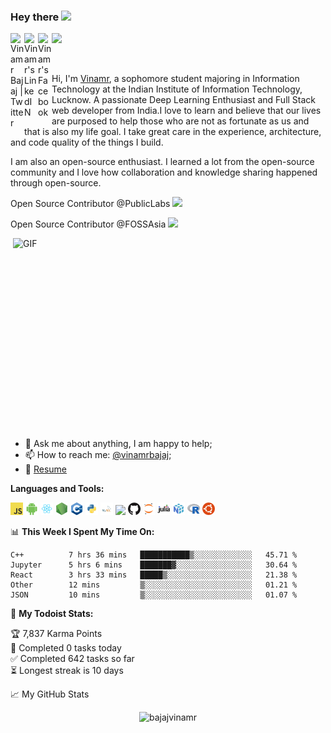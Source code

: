 ### Hey there <img src="https://media.giphy.com/media/hvRJCLFzcasrR4ia7z/giphy.gif" width="25px">

<a href="https://twitter.com/BajajVinamr">
  <img align="left" alt="Vinamr Bajaj | Twitter" width="22px" src="https://raw.githubusercontent.com/peterthehan/peterthehan/master/assets/twitter.svg" />
</a>
<a href="https://www.linkedin.com/in/vinamr-bajaj-b8b884191/">
  <img align="left" alt="Vinamr's LinkedIN" width="22px" src="https://raw.githubusercontent.com/peterthehan/peterthehan/master/assets/linkedin.svg" />
</a>  
<a href="https://www.facebook.com/bajajvinamr/">
  <img align="left" alt="Vinamr's Facebook" width="22px" src="https://raw.githubusercontent.com/peterthehan/peterthehan/master/assets/facebook.svg" />
</a>

![](https://visitor-badge.glitch.me/badge?page_id=bajajvinamr.bajajvinamr)

<br />

Hi, I'm [Vinamr](https://github.com/bajajvinamr), a sophomore student majoring in Information Technology at the Indian Institute of Information Technology, Lucknow.
A passionate Deep Learning Enthusiast and Full Stack web developer from India.I love to learn and believe that our lives are purposed to help those who are not as fortunate as us and that is also my life goal. I take great care in the experience, architecture, and code quality of the things I build.

I am also an open-source enthusiast. I learned a lot from the open-source community and I love how collaboration and knowledge sharing happened through open-source.

Open Source Contributor @PublicLabs <code><img height="20" src="https://avatars.githubusercontent.com/u/4621650?v=4"></code>

Open Source Contributor @FOSSAsia <code><img height="20" src="https://avatars.githubusercontent.com/u/6295529?v=4"></code>


  <img align="right" alt="GIF" src="https://camo.githubusercontent.com/a50b7f0ee75f66efc9eb9ce2d825baecd891e1e53e75124b51d3a2981a047919/68747470733a2f2f6d656469612e67697068792e636f6d2f6d656469612f78565252445650366c71744e514a727a4e372f67697068792e676966" width="500" height="320" />
  
- 💬 Ask me about anything, I am happy to help;
- 📫 How to reach me: [@vinamrbajaj](https://www.linkedin.com/in/vinamr-bajaj-b8b884191/);
- 📝 [Resume](https://drive.google.com/file/d/1lGA5kjK5tkX_WT-HwioZMHWCQ830bQiw/view?usp=sharing)

**Languages and Tools:**  

<code><img height="20" src="https://raw.githubusercontent.com/github/explore/80688e429a7d4ef2fca1e82350fe8e3517d3494d/topics/javascript/javascript.png"></code>
<code><img height="20" src="https://raw.githubusercontent.com/github/explore/80688e429a7d4ef2fca1e82350fe8e3517d3494d/topics/android/android.png"></code>
<code><img height="20" src="https://raw.githubusercontent.com/github/explore/80688e429a7d4ef2fca1e82350fe8e3517d3494d/topics/react/react.png"></code>
<code><img height="20" src="https://raw.githubusercontent.com/github/explore/80688e429a7d4ef2fca1e82350fe8e3517d3494d/topics/nodejs/nodejs.png"></code>
<code><img height="20" src="https://raw.githubusercontent.com/github/explore/80688e429a7d4ef2fca1e82350fe8e3517d3494d/topics/cpp/cpp.png"></code>
<code><img height="20" src="https://raw.githubusercontent.com/github/explore/80688e429a7d4ef2fca1e82350fe8e3517d3494d/topics/python/python.png"></code>
<code><img height="20" src="https://raw.githubusercontent.com/github/explore/80688e429a7d4ef2fca1e82350fe8e3517d3494d/topics/mysql/mysql.png"></code>
<code><img height="20" src="https://i.pinimg.com/originals/3f/bb/2f/3fbb2f0aa414d20476517f78061b7459.png"></code>
<code><img height="20" src="https://github.com/github/explore/blob/main/topics/github/github.png"></code>
<code><img height="20" src="https://raw.githubusercontent.com/github/explore/80688e429a7d4ef2fca1e82350fe8e3517d3494d/topics/jupyter-notebook/jupyter-notebook.png"></code>
<code><img height="20" src="https://raw.githubusercontent.com/github/explore/80688e429a7d4ef2fca1e82350fe8e3517d3494d/topics/julia/julia.png"></code>
<code><img height="20" src="https://github.com/github/explore/blob/main/topics/numpy/numpy.png"></code>
<code><img height="20" src="https://raw.githubusercontent.com/github/explore/80688e429a7d4ef2fca1e82350fe8e3517d3494d/topics/r/r.png"></code>
<code><img height="20" src="https://raw.githubusercontent.com/github/explore/80688e429a7d4ef2fca1e82350fe8e3517d3494d/topics/ubuntu/ubuntu.png"></code>

📊 **This Week I Spent My Time On:**
<!--START_SECTION:waka-->
```text
C++          7 hrs 36 mins   ███████████▒░░░░░░░░░░░░░   45.71 % 
Jupyter      5 hrs 6 mins    ███████▓░░░░░░░░░░░░░░░░░   30.64 % 
React        3 hrs 33 mins   █████▒░░░░░░░░░░░░░░░░░░░   21.38 % 
Other        12 mins         ▒░░░░░░░░░░░░░░░░░░░░░░░░   01.21 % 
JSON         10 mins         ▒░░░░░░░░░░░░░░░░░░░░░░░░   01.07 % 
```
<!--END_SECTION:waka-->


🚧 **My Todoist Stats:**
<!-- TODO-IST:START -->
🏆  7,837 Karma Points           
🌸  Completed 0 tasks today           
✅  Completed 642 tasks so far           
⏳  Longest streak is 10 days
<!-- TODO-IST:END -->


📈 My GitHub Stats

<p align="center"> <img src="https://github-readme-stats.vercel.app/api?username=bajajvinamr&show_icons=true&theme=gotham" alt="bajajvinamr" />




